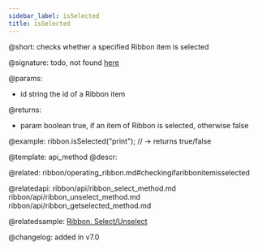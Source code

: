 ```yaml
---
sidebar_label: isSelected
title: isSelected
---          
```


@short: checks whether a specified Ribbon item is selected

@signature: todo, not found [here](https://cdn.dhtmlx.com/suite/pro/edge/types/ts-ribbon/sources/types.d.ts)

@params:
- id	string  the id of a Ribbon item

@returns:
- param	boolean     true, if an item of Ribbon is selected, otherwise false


@example:
ribbon.isSelected("print"); // -> returns true/false


@template: api_method
@descr:

@related: ribbon/operating_ribbon.md#checkingifaribbonitemisselected

@relatedapi:
ribbon/api/ribbon_select_method.md
ribbon/api/ribbon_unselect_method.md
ribbon/api/ribbon_getselected_method.md

@relatedsample:
[Ribbon. Select/Unselect](https://snippet.dhtmlx.com/0vy8uk4s)

@changelog:
added in v7.0

